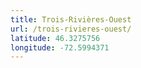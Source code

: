```yaml
---
title: Trois-Rivières-Ouest
url: /trois-rivieres-ouest/
latitude: 46.3275756
longitude: -72.5994371
---
```

